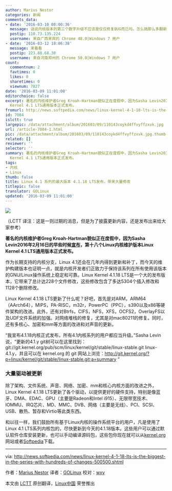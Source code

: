 ```yaml
---
author: Marius Nestor
categories: 新闻
comments_data:
- date: '2016-03-10 08:00:36'
  message: 话说内核版本的第三个数字升级不应该是仅仅修复BUG而已吗，怎么搞那么多翻新变动啊。
  postip: 110.73.135.224
  username: 来自广西来宾的 Chrome 48.0|Windows 7 用户
- date: '2016-03-12 18:06:38'
  message: 来看看
  postip: 223.88.68.30
  username: 来自河南郑州的 Chrome 50.0|Windows 7 用户
count:
  commentnum: 2
  favtimes: 0
  likes: 0
  sharetimes: 0
  viewnum: 7827
date: '2016-03-09 11:01:00'
editorchoice: false
excerpt: 著名的内核维护者Greg Kroah-Hartman貌似正在度假中，因为Sasha Levin2016年2月16日的早些时候宣布，第十八个Linux内核维护版本Linux
  Kernel 4.1 LTS通用版本正式发布。
fromurl: http://news.softpedia.com/news/linux-kernel-4-1-18-lts-is-the-biggest-in-the-series-with-hundreds-of-changes-500500.shtml
id: 7084
islctt: true
largepic: /data/attachment/album/201603/09/110143coykd4ffvyffzxvk.jpg
url: /article-7084-1.html
pic: /data/attachment/album/201603/09/110143coykd4ffvyffzxvk.jpg.thumb.jpg
related: []
reviewer: ''
selector: ''
summary: 著名的内核维护者Greg Kroah-Hartman貌似正在度假中，因为Sasha Levin2016年2月16日的早些时候宣布，第十八个Linux内核维护版本Linux
  Kernel 4.1 LTS通用版本正式发布。
tags:
- 内核
- Linux
thumb: false
title: Linux 4.1 系列的最大版本 4.1.18 LTS发布，带来大量修改
titlepic: false
translator: GOLinux
updated: '2016-03-09 11:01:00'
---
```


![](/data/attachment/album/201603/09/110143coykd4ffvyffzxvk.jpg)


（LCTT 译注：这是一则过期的消息，但是为了披露更新内容，还是发布出来给大家参考）


**著名的内核维护者Greg Kroah-Hartman貌似正在度假中，因为Sasha Levin2016年2月16日的早些时候[宣布](http://lkml.iu.edu/hypermail/linux/kernel/1602.2/00520.html)，第十八个Linux内核维护版本Linux Kernel 4.1 LTS通用版本正式发布。**


作为长期支持的内核分支，Linux 4.1还会在几年内得到更新和补丁，而今天的维护构建版本也证明一点，就是内核开发者们正致力于保持该系列在所有使用该版本的GNU/Linux操作系统上稳定和可靠。Linux Kernel 4.1.18 LTS是一个大的发布版本，它带来了总计达228个文件修改，这些修改包含了多达5304个插入修改和1128个删除修改。


Linux Kernel 4.1.18 LTS更新了什么呢？好吧，首先是对ARM，ARM64（AArch64），MIPS，PA-RISC，m32r，PowerPC（PPC），s390以及x86等硬件架构的改进。此外，还有对Btrfs，CIFS，NFS，XFS，OCFS2，OverlayFS以及UDF文件系统的加强。对网络堆栈的修复，尤其是对mac80211的修复。同时，还有多核心、加密和mm等方面的改进和对声音的更新。


“我宣布4.1.18内核正式发布，所有4.1内核系列的用户都应当升级。”Sasha Levin说，“更新的4.1.y git树可以在这里找到：git://git.kernel.org/pub/scm/linux/kernel/git/stable/linux-stable.git linux-4.1.y，并且可以在 kernel.org 的 git 网站上浏览：<http://git.kernel.org/?p=linux/kernel/git/stable/linux-stable.git;a=summary> ”


### 大量驱动被更新


除了架构、文件系统、声音、网络、加密、mm和核心内核方面的改进之外，Linux Kernel 4.1.18 LTS更新了各个驱动，以提供更好的硬件支持，特别是像蓝牙、DMA、EDAC、GPU（主要是Radeon和Intel i915）、无限带宽技术、IOMMU、IRQ芯片、MD、MMC、DVB、网络（主要是无线）、PCI、SCSI、USB、散热、暂存和Virtio等此类东西。


和以往一样，我们鼓励所有基于Linux内核的操作系统平台的用户，凡是使用了Linux 4.1 LTS系列内核包的，尽快更新到今天的4.1.18版本。这些用户可以通过默认软件仓库安装更新，也可以手动编译源码包，这些包你现在就可以从[kernel.org](http://kernel.org/)网站或者[Softpedia](http://linux.softpedia.com/get/System/Operating-Systems/Kernels/Linux-Kernel-Stable-1960.shtml)下载。




---


via: <http://news.softpedia.com/news/linux-kernel-4-1-18-lts-is-the-biggest-in-the-series-with-hundreds-of-changes-500500.shtml>


作者：[Marius Nestor](http://news.softpedia.com/editors/browse/marius-nestor) 译者：[GOLinux](https://github.com/GOLinux) 校对：[wxy](https://github.com/wxy)


本文由 [LCTT](https://github.com/LCTT/TranslateProject) 原创翻译，[Linux中国](https://linux.cn/) 荣誉推出